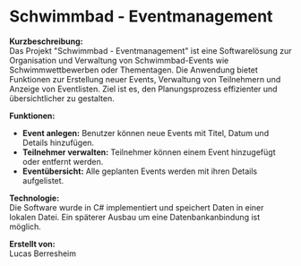 # Schwimmbad - Eventmanagement

**Kurzbeschreibung:**  
Das Projekt "Schwimmbad - Eventmanagement" ist eine Softwarelösung zur Organisation und Verwaltung von Schwimmbad-Events wie Schwimmwettbewerben oder Thementagen. Die Anwendung bietet Funktionen zur Erstellung neuer Events, Verwaltung von Teilnehmern und Anzeige von Eventlisten. Ziel ist es, den Planungsprozess effizienter und übersichtlicher zu gestalten.

**Funktionen:**  
- **Event anlegen:** Benutzer können neue Events mit Titel, Datum und Details hinzufügen.  
- **Teilnehmer verwalten:** Teilnehmer können einem Event hinzugefügt oder entfernt werden.  
- **Eventübersicht:** Alle geplanten Events werden mit ihren Details aufgelistet.  

**Technologie:**  
Die Software wurde in C# implementiert und speichert Daten in einer lokalen Datei. Ein späterer Ausbau um eine Datenbankanbindung ist möglich.

**Erstellt von:**  
Lucas Berresheim

